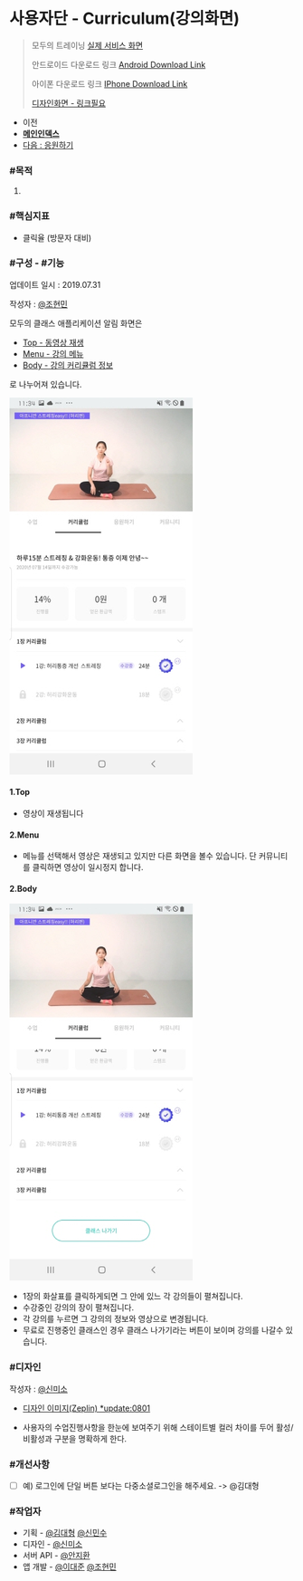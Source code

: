 # 사용자단 - Curriculum(강의화면)

> 모두의 트레이닝 [실제 서비스 화면](https://www.modooclass.net)
> 
> 안드로이드 다운로드 링크 [Android Download Link](https://play.google.com/store/apps/details?id=com.modooclass)
> 
> 아이폰 다운로드 링크 [IPhone Download Link](https://itunes.apple.com/app/id1464482964)
>
> [디자인화면 - 링크필요]() 


- 이전      
- [**메인인덱스**](../README.md)     
- [다음 : 응원하기]( ../cheer/README.md)



### **#목적**

1. 



### #핵심지표

- 클릭율 (방문자 대비)



### **#구성 - #기능**

업데이트 일시 : 2019.07.31

작성자 : [@조현민](https://github.com/johyunmin)

모두의 클래스 애플리케이션 알림 화면은

- [Top - 동영상 재생](#1.Top)
- [Menu - 강의 메뉴](#2.Menu)
- [Body - 강의 커리큘럼 정보](#3.Body)

로 나누어져 있습니다.

![App Alarm Screen1](../img/curriculum/curriculum1.jpg)

#### 1.Top
- 영상이 재생됩니다

#### 2.Menu
- 메뉴를 선택해서 영상은 재생되고 있지만 다른 화면을 볼수 있습니다. 단 커뮤니티를 클릭하면 영상이 일시정지 합니다.

#### 2.Body

![App Alarm Screen1](../img/curriculum/curriculum2.jpg)

- 1장의 화살표를 클릭하게되면 그 안에 있느 각 강의들이 펼쳐집니다.
- 수강중인 강의의 장이 펼쳐집니다. 
- 각 강의를 누르면 그 강의의 정보와 영상으로 변경됩니다.
- 무료로 진행중인 클래스인 경우 클래스 나가기라는 버튼이 보이며 강의를 나갈수 있습니다.


### **#디자인**
작성자 : [@신미소](https://github.com/meeso-modoo)

- [디자인 이미지(Zeplin) *update:0801](https://app.zeplin.io/project/5d414079bfc64e0d78ff6434/dashboard?seid=5d42672bf2a18c2bc9216c74)

- 사용자의 수업진행사항을 한눈에 보여주기 위해 스테이트별 컬러 차이를 두어 활성/비활성과 구분을 명확하게 한다.
    


### #개선사항

- [ ] 예) 로그인에 단일 버튼 보다는 다중소셜로그인을 해주세요. -> @김대형



### **#작업자**

- 기획 - [@김대형](https://github.com/jacob-modoo) [@신민수](https://github.com/minsoo-modoo)
- 디자인 - [@신미소](https://github.com/meeso-modoo)
- 서버 API - [@안지환](https://github.com/jihwan-modoo)
- 앱 개발 - [@이대준](https://github.com/DaeJunLee) [@조현민](https://github.com/hyunmin-modoo)


  
